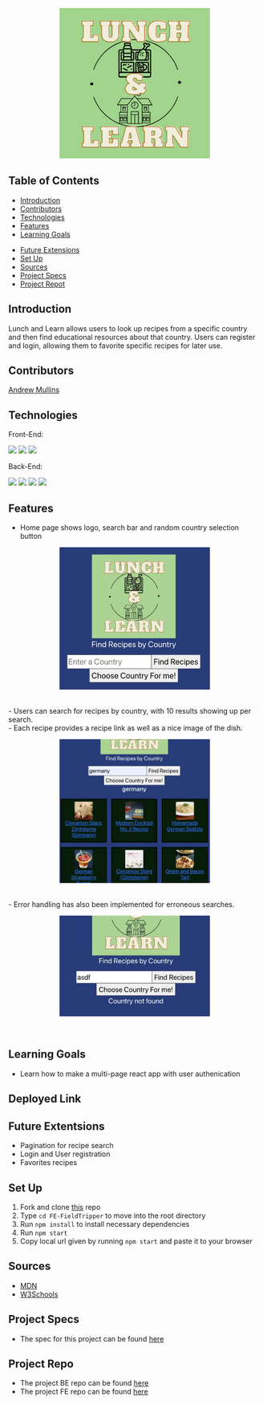 <p align="center">
  <img width="300" alt="Lunch and Learn logo" src="./src/assets/LunchnLearn.png">
</p>

## Table of Contents
- [Introduction](#introduction)
- [Contributors](#contributors)
- [Technologies](#technologies)
- [Features](#features)
- [Learning Goals](#learning-goals)
<!-- - [Deployed Link](#deployed-link) -->
- [Future Extensions](#future-extensions)
- [Set Up](#set-up)
- [Sources](#sources)
- [Project Specs](#project-specs)
- [Project Repot](#project-repo)

## Introduction
Lunch and Learn allows users to look up recipes from a specific country and then find educational resources about that country. Users can register and login, allowing them to favorite specific recipes for later use.

## Contributors

[Andrew Mullins](https://github.com/mullinsand)


## Technologies
Front-End:
<p>
<img src="https://img.shields.io/badge/React-20232A?style=for-the-badge&logo=react&logoColor=61DAFB"/>
<img src="https://img.shields.io/badge/React_Router-CA4245?style=for-the-badge&logo=react-router&logoColor=white" />
<!-- <img src="https://img.shields.io/badge/Cypress-17202C?style=for-the-badge&logo=cypress&logoColor=white" /> -->
<img src="https://img.shields.io/badge/CSS3-1572B6?style=for-the-badge&logo=css3&logoColor=white" />
 </p>

Back-End:
<p>
<img src="https://img.shields.io/static/v1?message=2.7.4&logo=ruby&style=for-the-badge&label=Ruby&color=darkred&labelColor=crimson)" />
<img src="https://img.shields.io/static/v1?message=5.2.8.1&logo=rubyonrails&style=for-the-badge&label=Rails&color=crimson&labelColor=darkre" />
<img src="https://img.shields.io/static/v1?message=14.6&=postgresql&style=for-the-badge&label=Postgresql&color=dodgerblue&labelColor=royalblue&logoColor=white"/>
<!-- <img src="https://img.shields.io/static/v1?style=for-the-badge&label=&logoColor=white&message=GraphQL&logo=graphql&color=teal&labelColor=green"/> -->
<img src="https://img.shields.io/static/v1?message=POSTMAN&logo=postman&style=for-the-badge&label=&color=orangered&labelColor=darkorange&logoColor=white" />
</p>


## Features
- Home page shows logo, search bar and random country selection button
 <p align="center">
  <img  width="300" alt="Lunch and Learn logo" src="./src/assets/MainPage.jpg">
 </p>
 <br>
- Users can search for recipes by country, with 10 results showing up per search.
<br>
- Each recipe provides a recipe link as well as a nice image of the dish.
<br>
 <p align="center">
  <img width="300" alt="Lunch and Learn logo" src="./src/assets/SearchResults.jpg">
</p>
<br>
- Error handling has also been implemented for erroneous searches.
<br>
 <p align="center">
  <img width="300" alt="Lunch and Learn logo" src="./src/assets/CountryNotFound.jpg">
</p>
<br>
<!-- - Users can signup for an account or simply explore the application, local storage gives users the ability to explore the app even through refresh. -->



<!-- - Users can see a list of all recipes for a country and favorite ones that they like for later use. -->
<!-- - 100% Lighthouse accessibility score. -->
<!-- - Mobile friendly views. -->
<!-- - Utilizes GraphQL and Apollo for a fast, easy to navigate application. -->
<!-- - Adopts third party libraries, such as Day.js, Google-Map-React and DatePicker.js to provide pre-tested functionality. -->
<!-- - Implements seperation of concerns to ensure the components used to render do just that and logic is seperated.  -->

## Learning Goals
- Learn how to make a multi-page react app with user authenication

## Deployed Link
<!-- - [Lunch&Learn on Vercel](https://fe-field-tripper-ftfe.vercel.app/) -->

## Future Extentsions
- Pagination for recipe search
- Login and User registration
- Favorites recipes

## Set Up
1. Fork and clone [this](https://github.com/mullinsand/lunch-and-learn-fe) repo
2. Type `cd FE-FieldTripper` to move into the root directory
3. Run `npm install` to install necessary dependencies
4. Run `npm start`
5. Copy local url given by running `npm start` and paste it to your browser

## Sources
- [MDN](http://developer.mozilla.org/en-US/)
- [W3Schools](https://www.w3schools.com/)


## Project Specs
- The spec for this project can be found [here](https://backend.turing.edu/module3/projects/lunch_and_learn/requirements)

## Project Repo
- The project BE repo can be found [here](https://github.com/mullinsand/lunch-and-learn)
- The project FE repo can be found [here](https://github.com/mullinsand/lunch-and-learn-fe)

